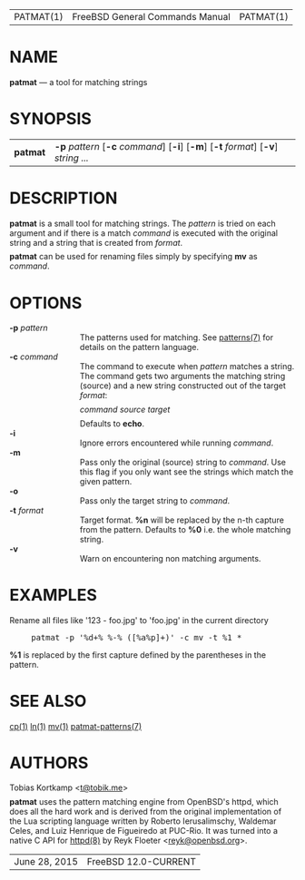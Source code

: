 <!DOCTYPE html>
<html>
<head>
  <meta charset="utf-8"/>
  <style>
    table.head, table.foot { width: 100%; }
    td.head-rtitle, td.foot-os { text-align: right; }
    td.head-vol { text-align: center; }
    div.Pp { margin: 1ex 0ex; }
  </style>
  <title>PATMAT(1)</title>
</head>
<body>
<table class="head">
  <tr>
    <td class="head-ltitle">PATMAT(1)</td>
    <td class="head-vol">FreeBSD General Commands Manual</td>
    <td class="head-rtitle">PATMAT(1)</td>
  </tr>
</table>
<div class="manual-text">
<h1 class="Sh" id="NAME">NAME</h1>
<b class="Nm">patmat</b> &#8212; <span class="Nd">a tool for matching
  strings</span>
<h1 class="Sh" id="SYNOPSIS">SYNOPSIS</h1>
<table class="Nm">
  <colgroup>
    <col style="width: 6.00ex;"/>
    <col/>
  </colgroup>
  <tr>
    <td><b class="Nm">patmat</b></td>
    <td><b class="Fl">-p</b> <var class="Ar">pattern</var>
      [<span class="Op"><b class="Fl">-c</b>
      <var class="Ar">command</var></span>]
      [<span class="Op"><b class="Fl">-i</b></span>]
      [<span class="Op"><b class="Fl">-m</b></span>]
      [<span class="Op"><b class="Fl">-t</b>
      <var class="Ar">format</var></span>]
      [<span class="Op"><b class="Fl">-v</b></span>] <var class="Ar">string
      ...</var></td>
  </tr>
</table>
<h1 class="Sh" id="DESCRIPTION">DESCRIPTION</h1>
<b class="Nm">patmat</b> is a small tool for matching strings. The
  <var class="Ar">pattern</var> is tried on each argument and if there is a
  match <var class="Ar">command</var> is executed with the original string and a
  string that is created from <var class="Ar">format</var>.
<div class="Pp"></div>
<b class="Nm">patmat</b> can be used for renaming files simply by specifying
  <b>mv</b> as <var class="Ar">command</var>.
<h1 class="Sh" id="OPTIONS">OPTIONS</h1>
<dl class="Bl-tag" style="margin-left: 11.00ex;">
  <dt class="It-tag" style="margin-left: -11.00ex;"><b class="Fl">-p</b>
    <var class="Ar">pattern</var></dt>
  <dd class="It-tag">The patterns used for matching. See
      <a class="Xr" href="https://man.openbsd.org/patterns.7">patterns(7)</a>
      for details on the pattern language.</dd>
  <dt class="It-tag" style="margin-left: -11.00ex;"><b class="Fl">-c</b>
    <var class="Ar">command</var></dt>
  <dd class="It-tag">The command to execute when <var class="Ar">pattern</var>
      matches a string. The command gets two arguments the matching string
      (source) and a new string constructed out of the target
      <var class="Ar">format</var>:
    <div class="Pp"></div>
    <var class="Ar">command</var> <var class="Ar">source</var>
      <var class="Ar">target</var>
    <div class="Pp"></div>
    Defaults to <b>echo</b>.</dd>
  <dt class="It-tag" style="margin-left: -11.00ex;"><b class="Fl">-i</b></dt>
  <dd class="It-tag">Ignore errors encountered while running
      <var class="Ar">command</var>.</dd>
  <dt class="It-tag" style="margin-left: -11.00ex;"><b class="Fl">-m</b></dt>
  <dd class="It-tag">Pass only the original (source) string to
      <var class="Ar">command</var>. Use this flag if you only want see the
      strings which match the given pattern.</dd>
  <dt class="It-tag" style="margin-left: -11.00ex;"><b class="Fl">-o</b></dt>
  <dd class="It-tag">Pass only the target string to
      <var class="Ar">command</var>.</dd>
  <dt class="It-tag" style="margin-left: -11.00ex;"><b class="Fl">-t</b>
    <var class="Ar">format</var></dt>
  <dd class="It-tag">Target format. <b>%n</b> will be replaced by the n-th
      capture from the pattern. Defaults to <b>%0</b> i.e. the whole matching
      string.</dd>
  <dt class="It-tag" style="margin-left: -11.00ex;"><b class="Fl">-v</b></dt>
  <dd class="It-tag">Warn on encountering non matching arguments.</dd>
</dl>
<h1 class="Sh" id="EXAMPLES">EXAMPLES</h1>
Rename all files like '123 - foo.jpg' to 'foo.jpg' in the current directory
<div class="Pp"></div>
<div class="Bd" style="margin-left: 5.00ex;">
<pre class="Li">
patmat -p '%d+% %-% ([%a%p]+)' -c mv -t %1 *
</pre>
</div>
<div class="Pp"></div>
<b>%1</b> is replaced by the first capture defined by the parentheses in the
  pattern.
<h1 class="Sh" id="SEE_ALSO">SEE ALSO</h1>
<a class="Xr" href="https://man.openbsd.org/cp.1">cp(1)</a>
  <a class="Xr" href="https://man.openbsd.org/ln.1">ln(1)</a>
  <a class="Xr" href="https://man.openbsd.org/mv.1">mv(1)</a>
  <a class="Xr" href="https://man.openbsd.org/patmat-patterns.7">patmat-patterns(7)</a>
<h1 class="Sh" id="AUTHORS">AUTHORS</h1>
<span class="An">Tobias Kortkamp</span>
  &lt;<a class="Mt" href="mailto:t@tobik.me">t@tobik.me</a>&gt;
<div class="Pp"></div>
<b class="Nm">patmat</b> uses the pattern matching engine from OpenBSD's httpd,
  which does all the hard work and is derived from the original implementation
  of the Lua scripting language written by <span class="An">Roberto
  Ierusalimschy</span>, <span class="An">Waldemar Celes</span>, and
  <span class="An">Luiz Henrique de Figueiredo</span> at PUC-Rio. It was turned
  into a native C API for
  <a class="Xr" href="https://man.openbsd.org/httpd.8">httpd(8)</a> by
  <span class="An">Reyk Floeter</span>
  &lt;<a class="Mt" href="mailto:reyk@openbsd.org">reyk@openbsd.org</a>&gt;.</div>
<table class="foot">
  <tr>
    <td class="foot-date">June 28, 2015</td>
    <td class="foot-os">FreeBSD 12.0-CURRENT</td>
  </tr>
</table>
</body>
</html>

